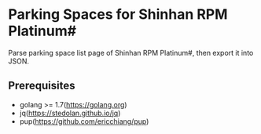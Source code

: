 # Parking Spaces for Shinhan RPM Platinum#

Parse parking space list page of Shinhan RPM Platinum#, then export it into JSON.

## Prerequisites
* golang >= 1.7(https://golang.org)
* jq(https://stedolan.github.io/jq)
* pup(https://github.com/ericchiang/pup)
